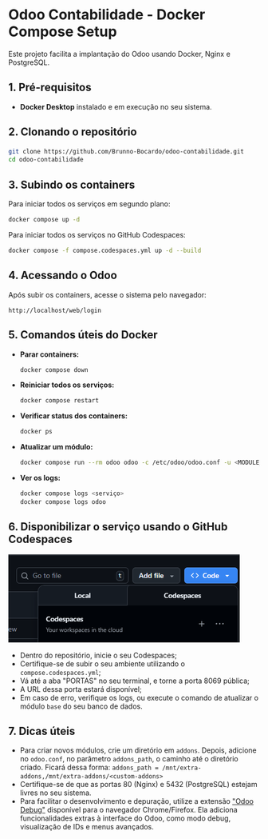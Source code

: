 # Odoo Contabilidade - Docker Compose Setup

Este projeto facilita a implantação do Odoo usando Docker, Nginx e PostgreSQL.

## 1. Pré-requisitos

- **Docker Desktop** instalado e em execução no seu sistema.

## 2. Clonando o repositório

```bash
git clone https://github.com/Brunno-Bocardo/odoo-contabilidade.git
cd odoo-contabilidade
```

## 3. Subindo os containers

Para iniciar todos os serviços em segundo plano:
```bash
docker compose up -d
```

Para iniciar todos os serviços no GitHub Codespaces:
```bash
docker compose -f compose.codespaces.yml up -d --build
```

## 4. Acessando o Odoo

Após subir os containers, acesse o sistema pelo navegador:
```
http://localhost/web/login
```

## 5. Comandos úteis do Docker

- **Parar containers:**
	```bash
	docker compose down
	```
- **Reiniciar todos os serviços:**
	```bash
	docker compose restart
	```
- **Verificar status dos containers:**
	```bash
	docker ps
	```
- **Atualizar um módulo:**
	``` bash
	docker compose run --rm odoo odoo -c /etc/odoo/odoo.conf -u <MODULE_NAME> -d <DATA_BASE_NAME> --xmlrpc-port=9999 --db_host=db --db_user=odoo --db_pass=odoo --stop-after-init
	```
- **Ver os logs:**
	``` bash
	docker compose logs <serviço>
	docker compose logs odoo
	```

## 6. Disponibilizar o serviço usando o GitHub Codespaces

![alt text](imgs/image.png)
- Dentro do repositório, inicie o seu Codespaces;
- Certifique-se de subir o seu ambiente utilizando o `compose.codespaces.yml`;
- Vá até a aba "PORTAS" no seu terminal, e torne a porta 8069 pública;
- A URL dessa porta estará disponível;
- Em caso de erro, verifique os logs, ou execute o comando de atualizar o módulo `base` do seu banco de dados.


## 7. Dicas úteis

- Para criar novos módulos, crie um diretório em `addons`. Depois, adicione no `odoo.conf`, no parâmetro `addons_path`, o caminho até o diretório criado. Ficará dessa forma: `addons_path = /mnt/extra-addons,/mnt/extra-addons/<custom-addons>`
- Certifique-se de que as portas 80 (Nginx) e 5432 (PostgreSQL) estejam livres no seu sistema.
- Para facilitar o desenvolvimento e depuração, utilize a extensão ["Odoo Debug"](https://chromewebstore.google.com/detail/odoo-debug/hmdmhilocobgohohpdpolmibjklfgkbi) disponível para o navegador Chrome/Firefox. Ela adiciona funcionalidades extras à interface do Odoo, como modo debug, visualização de IDs e menus avançados. 


